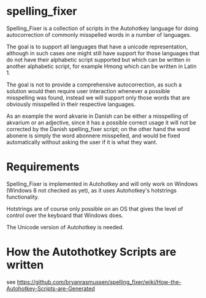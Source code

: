 spelling_fixer
==============

Spelling_Fixer is a collection of scripts in the Autohotkey language for doing autocorrection
of commonly misspelled words in a number of languages. 

The goal is to support all languages that have a unicode representation, although in such cases
one might still have support for those languages that do not have their alphabetic script 
supported but which can be written in another alphabetic script, for example Hmong which 
can be written in Latin 1. 

The goal is not to provide a comprehensive autocorrection, as such a solution would then
require user interaction whenever a possible misspelling was found, instead we will support
only those words that are obviously misspelled in their respective languages. 

As an example the word akvarie in Danish can be either a misspelling of akvarium or an adjective, 
since it has a possible correct usage it will not be corrected by the Danish spelling_fixer script;
on the other hand the word abonere is simply the word abonnere misspelled, and would be fixed 
automatically without asking the user if it is what they want. 

Requirements
============

Spelling_Fixer is implemented in Autohotkey and will only work on Windows (Windows 8 not checked as yet), as it uses Autohotkey's 
hotstrings functionality. 

Hotstrings are of course only possible on an OS that gives the level of control over the keyboard that
Windows does. 

The Unicode version of Autohotkey is needed. 

How the Autothotkey Scripts are written
===========
see https://github.com/bryanrasmussen/spelling_fixer/wiki/How-the-Autohotkey-Scripts-are-Generated


